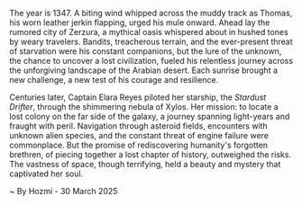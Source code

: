 
The year is 1347.  A biting wind whipped across the muddy track as Thomas, his worn leather jerkin flapping, urged his mule onward.  Ahead lay the rumored city of Zerzura, a mythical oasis whispered about in hushed tones by weary travelers.  Bandits, treacherous terrain, and the ever-present threat of starvation were his constant companions, but the lure of the unknown, the chance to uncover a lost civilization, fueled his relentless journey across the unforgiving landscape of the Arabian desert. Each sunrise brought a new challenge, a new test of his courage and resilience.

Centuries later,  Captain Elara Reyes piloted her starship, the *Stardust Drifter*, through the shimmering nebula of Xylos.  Her mission: to locate a lost colony on the far side of the galaxy, a journey spanning light-years and fraught with peril.  Navigation through asteroid fields, encounters with unknown alien species, and the constant threat of engine failure were commonplace. But the promise of rediscovering humanity's forgotten brethren, of piecing together a lost chapter of history, outweighed the risks.  The vastness of space, though terrifying, held a beauty and mystery that captivated her soul.

~ By Hozmi - 30 March 2025

